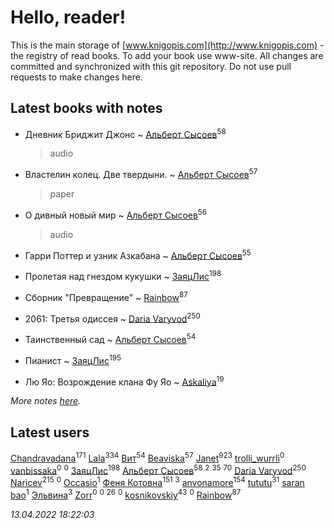 # Hello, reader!
This is the main storage of [www.knigopis.com](http://www.knigopis.com) - the registry of read books.
To add your book use www-site. All changes are committed and synchronized with this git repository.
Do not use pull requests to make changes here.


## Latest books with notes
* Дневник Бриджит Джонс ~ [Альберт Сысоев](users/474/47446642-vkontakte)<sup>58</sup>
    > audio

* Властелин колец. Две твердыни. ~ [Альберт Сысоев](users/474/47446642-vkontakte)<sup>57</sup>
    > paper

* О дивный новый мир ~ [Альберт Сысоев](users/474/47446642-vkontakte)<sup>56</sup>
    > audio

* Гарри Поттер и узник Азкабана ~ [Альберт Сысоев](users/474/47446642-vkontakte)<sup>55</sup>

* Пролетая над гнездом кукушки ~ [ЗаяцЛис](users/112/112388384595246311466-google)<sup>198</sup>

* Сборник "Превращение" ~ [Rainbow](users/109/109787328219839805802-google)<sup>87</sup>

* 2061: Третья одиссея ~ [Daria Varyvod](users/829/829893410524253-facebook)<sup>250</sup>

* Таинственный сад ~ [Альберт Сысоев](users/474/47446642-vkontakte)<sup>54</sup>

* Пианист ~ [ЗаяцЛис](users/112/112388384595246311466-google)<sup>195</sup>

* Лю Яо: Возрождение клана Фу Яо ~ [Askaliya](users/326/326783541-vkontakte)<sup>19</sup>


_More notes [here](latest_books_with_notes.md)._


## Latest users
[Chandravadana](users/105/105866022348292919948-google)<sup>171</sup> 
[Lala](users/761/76187635-vkontakte)<sup>334</sup> 
[Вит](users/300/300273923-vkontakte)<sup>54</sup> 
[Beaviska](users/102/10202544960024508-facebook)<sup>57</sup> 
[Janet](users/108/108113656204404967440-google)<sup>923</sup> 
[trolli_wurrli](users/111/111989298078739016161-google)<sup>0</sup> 
[vanbissaka](users/789/78955227-vkontakte)<sup>0</sup> 
[](users/143/1431789564-yandex)<sup>0</sup> 
[ЗаяцЛис](users/112/112388384595246311466-google)<sup>198</sup> 
[Альберт Сысоев](users/474/47446642-vkontakte)<sup>58</sup> 
[](users/118/118069198221711301939-google)<sup>2</sup> 
[](users/118/118248226132797004598-google)<sup>35</sup> 
[](users/153/1537586159620888-facebook)<sup>70</sup> 
[Daria Varyvod](users/829/829893410524253-facebook)<sup>250</sup> 
[Naricev](users/107/107090515204537133928-google)<sup>215</sup> 
[](users/101/101116155542365614873-google)<sup>0</sup> 
[Occasio](users/114/114033154327786537076-google)<sup>1</sup> 
[Феня Котовна](users/109/109746193906459706720-google)<sup>151</sup> 
[](users/965/965216042-yandex)<sup>3</sup> 
[anvonamore](users/595/5957175-vkontakte)<sup>154</sup> 
[tututu](users/135/135685382-vkontakte)<sup>31</sup> 
[saran bao](users/109/109276796058369770367-google)<sup>1</sup> 
[Эльвина](users/637/637513702-vkontakte)<sup>3</sup> 
[Zorr](users/102/102978821506314439770-google)<sup>0</sup> 
[](users/115/115201744643341348863-google)<sup>0</sup> 
[](users/864/86487125-vkontakte)<sup>26</sup> 
[](users/105/105803270930838059244-google)<sup>0</sup> 
[kosnikovskiy](users/118/118261627879855357372-google)<sup>43</sup> 
[](users/106/106097346551562439722-google)<sup>0</sup> 
[Rainbow](users/109/109787328219839805802-google)<sup>87</sup> 


_13.04.2022 18:22:03_
